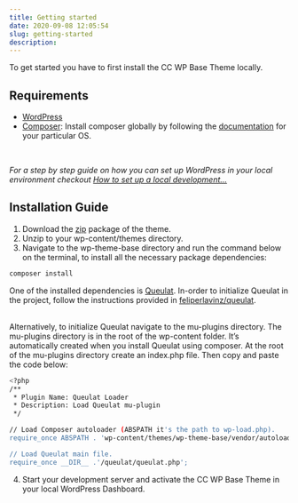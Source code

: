 ```yaml
---
title: Getting started
date: 2020-09-08 12:05:54
slug: getting-started
description:
---
```


To get started you have to first install the CC WP Base Theme locally. 

## Requirements

<ul class="markdown-list">
<li>
  <a href="https://wordpress.org/support/article/how-to-install-wordpress/" target="_blank">
  WordPress</a></li>

  <li>
  <a href="https://getcomposer.org/" target="_blank">
  Composer</a>:  Install composer globally by following the <a href="https://getcomposer.org/doc/00-intro.md#globally" target="_blank">documentation</a> for your particular OS.</li>
</ul>

<br/>

_For a step by step guide on how you can set up WordPress in your local environment checkout [How to set up a local development...](https://www.endpoint.com/blog/2019/08/07/set-up-local-development-environment-for-wordpress)_
## Installation Guide

1. Download the <a href="https://github.com/creativecommons/wp-theme-base/archive/master.zip">zip</a> package of the theme.
2. Unzip to your wp-content/themes directory.
3. Navigate to the wp-theme-base directory and run the command below on the terminal, to install all the necessary package dependencies:

```bash
composer install
```
One of the installed dependencies is  [Queulat](https://github.com/felipelavinz/queulat). In-order to initialize Queulat in the project, follow the instructions provided in [feliperlavinz/queulat](https://github.com/felipelavinz/queulat#loading-queulat-as-mu-plugin). 

<br/>
Alternatively, to initialize Queulat navigate to the mu-plugins directory. The mu-plugins directory is in the root of the wp-content folder. It’s automatically created when you install Queulat using composer. At the root of the mu-plugins directory create an index.php file. Then copy and paste the code below:

```bash
<?php
/**
 * Plugin Name: Queulat Loader
 * Description: Load Queulat mu-plugin
 */

// Load Composer autoloader (ABSPATH it's the path to wp-load.php).
require_once ABSPATH . 'wp-content/themes/wp-theme-base/vendor/autoload.php';

// Load Queulat main file.
require_once __DIR__ .'/queulat/queulat.php';
```
4. Start your development server and activate the CC WP Base Theme in your local WordPress Dashboard.
